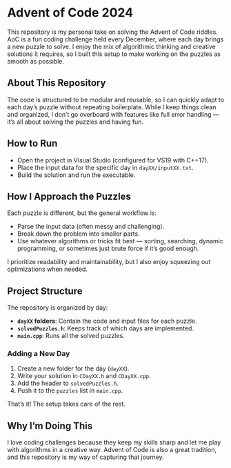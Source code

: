 # Advent of Code 2024

This repository is my personal take on solving the Advent of Code riddles. AoC is a fun coding challenge held every December, where each day brings a new puzzle to solve. I enjoy the mix of algorithmic thinking and creative solutions it requires, so I built this setup to make working on the puzzles as smooth as possible.

## About This Repository

The code is structured to be modular and reusable, so I can quickly adapt to each day’s puzzle without repeating boilerplate. While I keep things clean and organized, I don’t go overboard with features like full error handling — it’s all about solving the puzzles and having fun.

## How to Run

- Open the project in Visual Studio (configured for VS19 with C++17).
- Place the input data for the specific day in `dayXX/inputXX.txt`.
- Build the solution and run the executable.

## How I Approach the Puzzles

Each puzzle is different, but the general workflow is:

- Parse the input data (often messy and challenging).
- Break down the problem into smaller parts.
- Use whatever algorithms or tricks fit best — sorting, searching, dynamic programming, or sometimes just brute force if it’s good enough.

I prioritize readability and maintainability, but I also enjoy squeezing out optimizations when needed.

## Project Structure

The repository is organized by day:

- **`dayXX` folders**: Contain the code and input files for each puzzle.
- **`solvedPuzzles.h`**: Keeps track of which days are implemented.
- **`main.cpp`**: Runs all the solved puzzles.

### Adding a New Day

1. Create a new folder for the day (`dayXX`).
2. Write your solution in `CDayXX.h` and `CDayXX.cpp`.
3. Add the header to `solvedPuzzles.h`.
4. Push it to the `puzzles` list in `main.cpp`.

That’s it! The setup takes care of the rest.

## Why I’m Doing This

I love coding challenges because they keep my skills sharp and let me play with algorithms in a creative way. Advent of Code is also a great tradition, and this repository is my way of capturing that journey.
